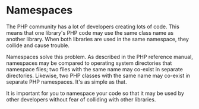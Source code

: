 # Namespaces

The PHP community has a lot of developers creating lots of code. This means that one library's PHP code may use the same class name as another library. When both libraries are used in the same namespace, they collide and cause trouble.

Namespaces solve this problem. As described in the PHP reference manual, namespaces may be compared to operating system directories that namespace files; two files with the same name may co-exist in separate directories. Likewise, two PHP classes with the same name may co-exist in separate PHP namespaces. It's as simple as that.

It is important for you to namespace your code so that it may be used by other developers without fear of colliding with other libraries.
